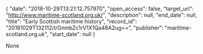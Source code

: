 {
  "date": "2018-10-29T13:21:12.757970", 
  "open_access": false, 
  "target_url": "http://www.maritime-scotland.org.uk/", 
  "description": null, 
  "end_date": null, 
  "title": "Early Scottish maritime history", 
  "record_id": "20181029T132112/I/GnmbZc1rV1X1Qa48A2ug==", 
  "publisher": "maritime-scotland.org.uk", 
  "start_date": null
}

None